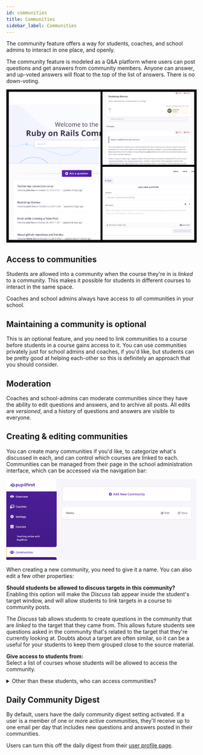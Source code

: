 ```yaml
---
id: communities
title: Communities
sidebar_label: Communities
---
```


The community feature offers a way for students, coaches, and school admins to interact in one place, and openly.

The community feature is modeled as a Q&A platform where users can post questions and get answers from community members. Anyone can answer, and up-voted answers will float to the top of the list of answers. There is no down-voting.

![Showcase Community](../assets/communities/community_showcase_800_b1kae0.png)

## Access to communities

Students are allowed into a community when the course they're in is _linked_ to a community. This makes it possible for students in different courses to interact in the same space.

Coaches and school admins always have access to _all_ communities in your school.

## Maintaining a community is optional

This is an optional feature, and you need to link communities to a course before students in a course gains access to it. You can use communities privately just for school admins and coaches, if you'd like, but students can be pretty good at helping each-other so this is definitely an approach that you should consider.

## Moderation

Coaches and school-admins can moderate communities since they have the ability to edit questions and answers, and to archive all posts. All edits are _versioned_, and a history of questions and answers are visible to everyone.

## Creating & editing communities

You can create many communities if you'd like, to categorize what's discussed in each, and can control which courses are linked to each. Communities can be managed from their page in the school administration interface, which can be accessed via the navigation bar:

![Communities page in school administration interface](../assets/communities/communities_page_cn1kig.png)

When creating a new community, you need to give it a name. You can also edit a few other properties:

**Should students be allowed to discuss targets in this community?**<br/>
Enabling this option will make the _Discuss_ tab appear inside the student's target window, and will allow students to link targets in a course to community posts.

The _Discuss_ tab allows students to create questions in the community that are _linked_ to the target that they came from. This allows future students see questions asked in the community that's related to the target that they're currently looking at. Doubts about a target are often similar, so it can be a useful for your students to keep them grouped close to the source material.

**Give access to students from:**<br/>
Select a list of courses whose students will be allowed to access the community.

<details>
  <summary>Other than these students, who can access communities?</summary>
  <div>
    School administrators and coaches can access all communities in a school.
  </div>
</details>

## Daily Community Digest

By default, users have the daily community digest setting activated. If a user is a member of one or more active communities, they'll receive up to one email per day that includes new questions and answers posted in their communities.

Users can turn this off the daily digest from their [user profile page](/users?id=user-profile).
